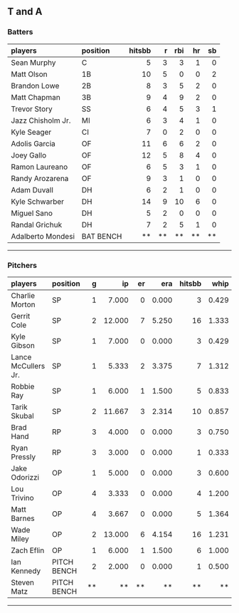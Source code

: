 ## T and A

### Batters

 
|players           |position  | hitsbb|  r| rbi| hr| sb| 
|:-----------------|:---------|------:|--:|---:|--:|--:| 
|Sean Murphy       |C         |      5|  3|   3|  1|  0| 
|Matt Olson        |1B        |     10|  5|   0|  0|  2| 
|Brandon Lowe      |2B        |      8|  3|   5|  2|  0| 
|Matt Chapman      |3B        |      9|  4|   9|  2|  0| 
|Trevor Story      |SS        |      6|  4|   5|  3|  1| 
|Jazz Chisholm Jr. |MI        |      6|  3|   4|  1|  0| 
|Kyle Seager       |CI        |      7|  0|   2|  0|  0| 
|Adolis Garcia     |OF        |     11|  6|   6|  2|  0| 
|Joey Gallo        |OF        |     12|  5|   8|  4|  0| 
|Ramon Laureano    |OF        |      6|  5|   3|  1|  0| 
|Randy Arozarena   |OF        |      9|  3|   1|  0|  0| 
|Adam Duvall       |DH        |      6|  2|   1|  0|  0| 
|Kyle Schwarber    |DH        |     14|  9|  10|  6|  0| 
|Miguel Sano       |DH        |      5|  2|   0|  0|  0| 
|Randal Grichuk    |DH        |      7|  2|   5|  1|  0| 
|Adalberto Mondesi |BAT BENCH |     **| **|  **| **| **| 


* * *

### Pitchers

 
|players             |position    |  g|     ip| er|   era| hitsbb|  whip| so|  w| sv| 
|:-------------------|:-----------|--:|------:|--:|-----:|------:|-----:|--:|--:|--:| 
|Charlie Morton      |SP          |  1|  7.000|  0| 0.000|      3| 0.429| 11|  1|  0| 
|Gerrit Cole         |SP          |  2| 12.000|  7| 5.250|     16| 1.333| 12|  0|  0| 
|Kyle Gibson         |SP          |  1|  7.000|  0| 0.000|      3| 0.429| 10|  1|  0| 
|Lance McCullers Jr. |SP          |  1|  5.333|  2| 3.375|      7| 1.312|  7|  1|  0| 
|Robbie Ray          |SP          |  1|  6.000|  1| 1.500|      5| 0.833|  6|  1|  0| 
|Tarik Skubal        |SP          |  2| 11.667|  3| 2.314|     10| 0.857| 13|  0|  0| 
|Brad Hand           |RP          |  3|  4.000|  0| 0.000|      3| 0.750|  4|  0|  2| 
|Ryan Pressly        |RP          |  3|  3.000|  0| 0.000|      1| 0.333|  6|  0|  2| 
|Jake Odorizzi       |OP          |  1|  5.000|  0| 0.000|      3| 0.600|  3|  0|  0| 
|Lou Trivino         |OP          |  4|  3.333|  0| 0.000|      4| 1.200|  3|  0|  0| 
|Matt Barnes         |OP          |  4|  3.667|  0| 0.000|      5| 1.364|  2|  0|  2| 
|Wade Miley          |OP          |  2| 13.000|  6| 4.154|     16| 1.231| 13|  0|  0| 
|Zach Eflin          |OP          |  1|  6.000|  1| 1.500|      6| 1.000|  4|  0|  0| 
|Ian Kennedy         |PITCH BENCH |  2|  2.000|  0| 0.000|      1| 0.500|  3|  0|  1| 
|Steven Matz         |PITCH BENCH | **|     **| **|    **|     **|    **| **| **| **| 


* * *


